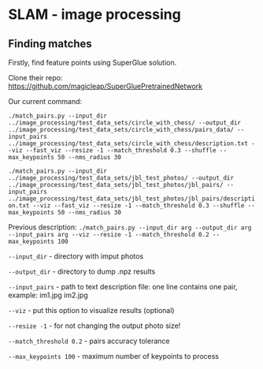 # SLAM - image processing

## Finding matches

Firstly, find feature points using SuperGlue solution.

Clone their repo: https://github.com/magicleap/SuperGluePretrainedNetwork

Our current command:

`./match_pairs.py --input_dir ../image_processing/test_data_sets/circle_with_chess/ --output_dir ../image_processing/test_data_sets/circle_with_chess/pairs_data/ --input_pairs ../image_processing/test_data_sets/circle_with_chess/description.txt --viz --fast_viz --resize -1 --match_threshold 0.3 --shuffle --max_keypoints 50 --nms_radius 30`

`./match_pairs.py --input_dir ../image_processing/test_data_sets/jbl_test_photos/ --output_dir ../image_processing/test_data_sets/jbl_test_photos/jbl_pairs/ --input_pairs ../image_processing/test_data_sets/jbl_test_photos/jbl_pairs/description.txt --viz --fast_viz --resize -1 --match_threshold 0.3 --shuffle --max_keypoints 50 --nms_radius 30`

Previous description: 
`./match_pairs.py --input_dir arg --output_dir arg --input_pairs arg --viz --resize -1 --match_threshold 0.2 --max_keypoints 100`

`--input_dir` - directory with imput photos

`--output_dir` - directory to dump .npz results

`--input_pairs` - path to text description file: one line contains one pair, example: im1.jpg im2.jpg

`--viz` - put this option to visualize results (optional)

`--resize -1` - for not changing the output photo size!

`--match_threshold 0.2` - pairs accuracy tolerance

`--max_keypoints 100` - maximum number of keypoints to process